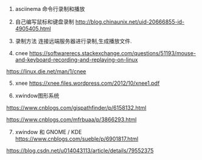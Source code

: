 1. asciinema 命令行录制和播放

2. 自己编写鼠标和键盘录制
http://blog.chinaunix.net/uid-20666855-id-4905405.html

3. 录制方法
连接远端服务器进行录制,生成播放文件.

4. cnee
https://softwarerecs.stackexchange.com/questions/51193/mouse-and-keyboard-recording-and-replaying-on-linux

https://linux.die.net/man/1/cnee

5. xnee
https://xnee.files.wordpress.com/2012/10/xnee1.pdf

6. xwindow图形系统

https://www.cnblogs.com/gispathfinder/p/6158132.html

https://www.cnblogs.com/mfrbuaa/p/3866293.html

7. xwindow 和 GNOME / KDE
https://www.cnblogs.com/sueble/p/6901817.html

https://blog.csdn.net/u014043113/article/details/79552375



